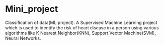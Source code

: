 # Mini_project
Classification of data(ML project).
A Supervised Machine Learning project which is used to identify the risk of heart
disease in a person using various algorithms like K Nearest Neighbor(KNN), 
Support Vector Machine(SVM), Neural Networks.
